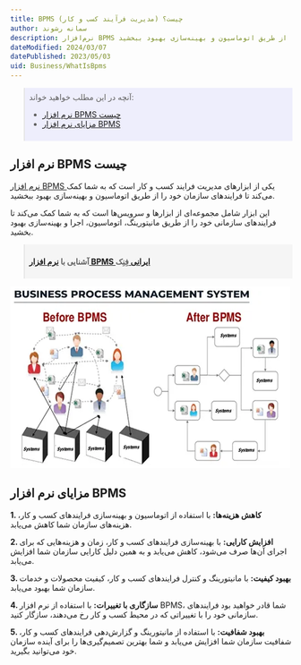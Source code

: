 ```yaml
---
title: BPMS (مدیریت فرآیند کسب و کار) چیست؟
author: سمانه رشوند
description: نرم‌افزار BPMS یکی از ابزارهای مدیریت فرایند کسب و کار است که به شما کمک می‌کند تا فرایندهای سازمان خود را از طریق اتوماسیون و بهینه‌سازی بهبود ببخشید.
dateModified: 2024/03/07
datePublished: 2023/05/03
uid: Business/WhatIsBpms
---
```


<blockquote style="background-color:#eeeefc; padding:0.5rem">
آنچه در این مطلب خواهید خواند:

- [نرم افزار BPMS چیست](#نرم-افزار-bpms-چیست)
- [مزایای نرم افزار BPMS](#مزایای-نرم-افزار-bpms)

</blockquote>

##  نرم افزار BPMS چیست

<a href="https://www.hooshkar.com/Software/Fennec/Module/BPMS" target="_blank">نرم افزار BPMS
</a> یکی از ابزارهای مدیریت فرایند کسب و کار است که به شما کمک می‌کند تا فرایندهای سازمان خود را از طریق اتوماسیون و بهینه‌سازی بهبود ببخشید.

این ابزار شامل مجموعه‌ای از ابزارها و سرویس‌ها است که به شما کمک می‌کند تا فرایندهای سازمانی خود را از طریق مانیتورینگ، اتوماسیون، اجرا و بهینه‌سازی بهبود بخشید.

<blockquote style="background-color:#f5f5f5; padding:0.5rem">
<p><strong>آشنایی با <a href="https://www.hooshkar.com/Software/Fennec/Module/BPMS" target="_blank">نرم افزار BPMS ایرانی 
</a>فِنِک</p></strong></blockquote>


![Business Process Management System](./Images/BPMS.webp)

## مزایای نرم افزار BPMS

**1. کاهش هزینه‌ها:** با استفاده از اتوماسیون و بهینه‌سازی فرایندهای کسب و کار، هزینه‌های سازمان شما کاهش می‌یابد.

**2. افزایش کارایی:** با بهینه‌سازی فرایندهای کسب و کار، زمان و هزینه‌هایی که برای اجرای آن‌ها صرف می‌شود، کاهش می‌یابد و به همین دلیل کارایی سازمان شما افزایش می‌یابد.

**3. بهبود کیفیت:** با مانیتورینگ و کنترل فرایندهای کسب و کار، کیفیت محصولات و خدمات سازمان شما بهبود می‌یابد.

**4. سازگاری با تغییرات:** با استفاده از نرم افزار BPMS، شما قادر خواهید بود فرایندهای سازمانی خود را با تغییراتی که در محیط کسب و کار رخ می‌دهند، سازگار کنید.

**5. بهبود شفافیت:** با استفاده از مانیتورینگ و گزارش‌دهی فرایندهای کسب و کار، شفافیت سازمان شما افزایش می‌یابد و شما بهترین تصمیم‌گیری‌ها را برای آینده سازمان خود می‌توانید بگیرید.